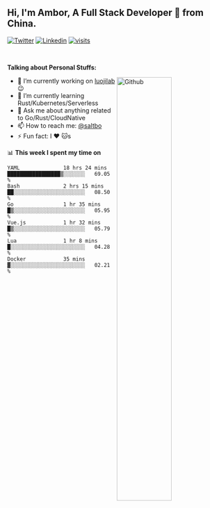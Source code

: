 ## Hi, I'm Ambor, A Full Stack Developer 🚀 from China.

[![Twitter](https://img.shields.io/badge/-saltbo-1ca0f1?style=flat&logo=twitter&logoColor=white)](https://twitter.com/rdsaltbo)
[![Linkedin](https://img.shields.io/badge/-saltbo-blue?style=flat&logo=Linkedin&logoColor=white)](https://www.linkedin.com/in/saltbo/)
[![visits](https://visitor.vercel.app/page/saltbo?color=light-green)](https://github.com/saltbo/)

&nbsp;  

**Talking about Personal Stuffs:**
<!-- Any image aligned to the right. Beware the width  -->
<img width="50%" align="right" alt="Github" src="https://raw.githubusercontent.com/saltbo/saltbo/master/images/git-header.svg" />

- 🔭 I’m currently working on [luojilab](https://github.com/luojilab) :wink:
- 🌱 I’m currently learning Rust/Kubernetes/Serverless
- 💬 Ask me about anything related to Go/Rust/CloudNative
- 📫 How to reach me: [@saltbo](https://twitter.com/rdsaltbo)
- ⚡ Fun fact: I :heart: :cat:s


📊 **This week I spent my time on**
<!--START_SECTION:waka-->

```text
YAML              18 hrs 24 mins  █████████████████▒░░░░░░░   69.05 %
Bash              2 hrs 15 mins   ██░░░░░░░░░░░░░░░░░░░░░░░   08.50 %
Go                1 hr 35 mins    █▒░░░░░░░░░░░░░░░░░░░░░░░   05.95 %
Vue.js            1 hr 32 mins    █▒░░░░░░░░░░░░░░░░░░░░░░░   05.79 %
Lua               1 hr 8 mins     █░░░░░░░░░░░░░░░░░░░░░░░░   04.28 %
Docker            35 mins         ▓░░░░░░░░░░░░░░░░░░░░░░░░   02.21 %
```

<!--END_SECTION:waka-->
